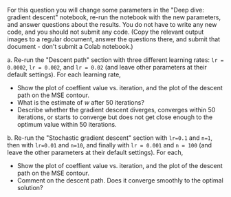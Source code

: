 

For this question you will change some parameters in the "Deep dive: gradient descent" notebook, re-run the notebook with the new parameters, and answer questions about the results. You do not have to write any new code, and you should not submit any code. (Copy the relevant output images to a regular document, answer the questions there, and submit that document - don't submit a Colab notebook.)

a. Re-run the "Descent path" section with three different learning rates: `lr = 0.0002`, `lr = 0.002`, and `lr = 0.02` (and leave other parameters at their default settings). For each learning rate, 

* Show the plot of coeffient value vs. iteration, and the plot of the descent path on the MSE contour. 
* What is the estimate of $w$ after 50 iterations?
* Describe whether the gradient descent diverges, converges within 50 iterations, or starts to converge but does not get close enough to the optimum value within 50 iterations.

b. Re-run the "Stochastic gradient descent" section with `lr=0.1` and `n=1`, then with `lr=0.01` and `n=10`, and finally with `lr = 0.001` and `n = 100` (and leave the other parameters at their default settings). For each, 

* Show the plot of coeffient value vs. iteration, and the plot of the descent path on the MSE contour. 
* Comment on the descent path. Does it converge smoothly to the optimal solution? 